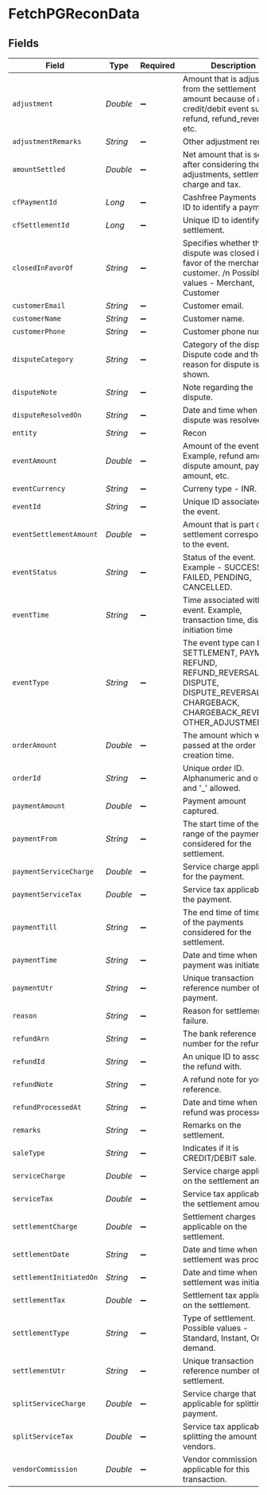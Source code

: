 # FetchPGReconData


## Fields

| Field                                                                                                                                             | Type                                                                                                                                              | Required                                                                                                                                          | Description                                                                                                                                       |
| ------------------------------------------------------------------------------------------------------------------------------------------------- | ------------------------------------------------------------------------------------------------------------------------------------------------- | ------------------------------------------------------------------------------------------------------------------------------------------------- | ------------------------------------------------------------------------------------------------------------------------------------------------- |
| `adjustment`                                                                                                                                      | *Double*                                                                                                                                          | :heavy_minus_sign:                                                                                                                                | Amount that is adjusted from the settlement amount because of any credit/debit event such as refund, refund_reverse etc.                          |
| `adjustmentRemarks`                                                                                                                               | *String*                                                                                                                                          | :heavy_minus_sign:                                                                                                                                | Other adjustment remarks.                                                                                                                         |
| `amountSettled`                                                                                                                                   | *Double*                                                                                                                                          | :heavy_minus_sign:                                                                                                                                | Net amount that is settled after considering the adjustments, settlement charge and tax.                                                          |
| `cfPaymentId`                                                                                                                                     | *Long*                                                                                                                                            | :heavy_minus_sign:                                                                                                                                | Cashfree Payments unique ID to identify a payment.                                                                                                |
| `cfSettlementId`                                                                                                                                  | *Long*                                                                                                                                            | :heavy_minus_sign:                                                                                                                                | Unique ID to identify the settlement.                                                                                                             |
| `closedInFavorOf`                                                                                                                                 | *String*                                                                                                                                          | :heavy_minus_sign:                                                                                                                                | Specifies whether the dispute was closed in favor of the merchant or customer. /n Possible values - Merchant, Customer                            |
| `customerEmail`                                                                                                                                   | *String*                                                                                                                                          | :heavy_minus_sign:                                                                                                                                | Customer email.                                                                                                                                   |
| `customerName`                                                                                                                                    | *String*                                                                                                                                          | :heavy_minus_sign:                                                                                                                                | Customer name.                                                                                                                                    |
| `customerPhone`                                                                                                                                   | *String*                                                                                                                                          | :heavy_minus_sign:                                                                                                                                | Customer phone number.                                                                                                                            |
| `disputeCategory`                                                                                                                                 | *String*                                                                                                                                          | :heavy_minus_sign:                                                                                                                                | Category of the dispute - Dispute code and the reason for dispute is shown.                                                                       |
| `disputeNote`                                                                                                                                     | *String*                                                                                                                                          | :heavy_minus_sign:                                                                                                                                | Note regarding the dispute.                                                                                                                       |
| `disputeResolvedOn`                                                                                                                               | *String*                                                                                                                                          | :heavy_minus_sign:                                                                                                                                | Date and time when the dispute was resolved.                                                                                                      |
| `entity`                                                                                                                                          | *String*                                                                                                                                          | :heavy_minus_sign:                                                                                                                                | Recon                                                                                                                                             |
| `eventAmount`                                                                                                                                     | *Double*                                                                                                                                          | :heavy_minus_sign:                                                                                                                                | Amount of the event. Example, refund amount, dispute amount, payment amount, etc.                                                                 |
| `eventCurrency`                                                                                                                                   | *String*                                                                                                                                          | :heavy_minus_sign:                                                                                                                                | Curreny type - INR.                                                                                                                               |
| `eventId`                                                                                                                                         | *String*                                                                                                                                          | :heavy_minus_sign:                                                                                                                                | Unique ID associated with the event.                                                                                                              |
| `eventSettlementAmount`                                                                                                                           | *Double*                                                                                                                                          | :heavy_minus_sign:                                                                                                                                | Amount that is part of the settlement corresponding to the event.                                                                                 |
| `eventStatus`                                                                                                                                     | *String*                                                                                                                                          | :heavy_minus_sign:                                                                                                                                | Status of the event. Example - SUCCESS, FAILED, PENDING, CANCELLED.                                                                               |
| `eventTime`                                                                                                                                       | *String*                                                                                                                                          | :heavy_minus_sign:                                                                                                                                | Time associated with the event. Example, transaction time, dispute initiation time                                                                |
| `eventType`                                                                                                                                       | *String*                                                                                                                                          | :heavy_minus_sign:                                                                                                                                | The event type can be SETTLEMENT, PAYMENT, REFUND, REFUND_REVERSAL, DISPUTE, DISPUTE_REVERSAL, CHARGEBACK, CHARGEBACK_REVERSAL, OTHER_ADJUSTMENT. |
| `orderAmount`                                                                                                                                     | *Double*                                                                                                                                          | :heavy_minus_sign:                                                                                                                                | The amount which was passed at the order creation time.                                                                                           |
| `orderId`                                                                                                                                         | *String*                                                                                                                                          | :heavy_minus_sign:                                                                                                                                | Unique order ID. Alphanumeric and only '-' and '_' allowed.                                                                                       |
| `paymentAmount`                                                                                                                                   | *Double*                                                                                                                                          | :heavy_minus_sign:                                                                                                                                | Payment amount captured.                                                                                                                          |
| `paymentFrom`                                                                                                                                     | *String*                                                                                                                                          | :heavy_minus_sign:                                                                                                                                | The start time of the time range of the payments considered for the settlement.                                                                   |
| `paymentServiceCharge`                                                                                                                            | *Double*                                                                                                                                          | :heavy_minus_sign:                                                                                                                                | Service charge applicable for the payment.                                                                                                        |
| `paymentServiceTax`                                                                                                                               | *Double*                                                                                                                                          | :heavy_minus_sign:                                                                                                                                | Service tax applicable on the payment.                                                                                                            |
| `paymentTill`                                                                                                                                     | *String*                                                                                                                                          | :heavy_minus_sign:                                                                                                                                | The end time of time range of the payments considered for the settlement.                                                                         |
| `paymentTime`                                                                                                                                     | *String*                                                                                                                                          | :heavy_minus_sign:                                                                                                                                | Date and time when the payment was initiated.                                                                                                     |
| `paymentUtr`                                                                                                                                      | *String*                                                                                                                                          | :heavy_minus_sign:                                                                                                                                | Unique transaction reference number of the payment.                                                                                               |
| `reason`                                                                                                                                          | *String*                                                                                                                                          | :heavy_minus_sign:                                                                                                                                | Reason for settlement failure.                                                                                                                    |
| `refundArn`                                                                                                                                       | *String*                                                                                                                                          | :heavy_minus_sign:                                                                                                                                | The bank reference number for the refund.                                                                                                         |
| `refundId`                                                                                                                                        | *String*                                                                                                                                          | :heavy_minus_sign:                                                                                                                                | An unique ID to associate the refund with.                                                                                                        |
| `refundNote`                                                                                                                                      | *String*                                                                                                                                          | :heavy_minus_sign:                                                                                                                                | A refund note for your reference.                                                                                                                 |
| `refundProcessedAt`                                                                                                                               | *String*                                                                                                                                          | :heavy_minus_sign:                                                                                                                                | Date and time when the refund was processed.                                                                                                      |
| `remarks`                                                                                                                                         | *String*                                                                                                                                          | :heavy_minus_sign:                                                                                                                                | Remarks on the settlement.                                                                                                                        |
| `saleType`                                                                                                                                        | *String*                                                                                                                                          | :heavy_minus_sign:                                                                                                                                | Indicates if it is CREDIT/DEBIT sale.                                                                                                             |
| `serviceCharge`                                                                                                                                   | *Double*                                                                                                                                          | :heavy_minus_sign:                                                                                                                                | Service charge applicable on the settlement amount.                                                                                               |
| `serviceTax`                                                                                                                                      | *Double*                                                                                                                                          | :heavy_minus_sign:                                                                                                                                | Service tax applicable on the settlement amount.                                                                                                  |
| `settlementCharge`                                                                                                                                | *Double*                                                                                                                                          | :heavy_minus_sign:                                                                                                                                | Settlement charges applicable on the settlement.                                                                                                  |
| `settlementDate`                                                                                                                                  | *String*                                                                                                                                          | :heavy_minus_sign:                                                                                                                                | Date and time when the settlement was processed.                                                                                                  |
| `settlementInitiatedOn`                                                                                                                           | *String*                                                                                                                                          | :heavy_minus_sign:                                                                                                                                | Date and time when the settlement was initiated.                                                                                                  |
| `settlementTax`                                                                                                                                   | *Double*                                                                                                                                          | :heavy_minus_sign:                                                                                                                                | Settlement tax applicable on the settlement.                                                                                                      |
| `settlementType`                                                                                                                                  | *String*                                                                                                                                          | :heavy_minus_sign:                                                                                                                                | Type of settlement. Possible values - Standard, Instant, On demand.                                                                               |
| `settlementUtr`                                                                                                                                   | *String*                                                                                                                                          | :heavy_minus_sign:                                                                                                                                | Unique transaction reference number of the settlement.                                                                                            |
| `splitServiceCharge`                                                                                                                              | *Double*                                                                                                                                          | :heavy_minus_sign:                                                                                                                                | Service charge that is applicable for splitting the payment.                                                                                      |
| `splitServiceTax`                                                                                                                                 | *Double*                                                                                                                                          | :heavy_minus_sign:                                                                                                                                | Service tax applicable for splitting the amount to vendors.                                                                                       |
| `vendorCommission`                                                                                                                                | *Double*                                                                                                                                          | :heavy_minus_sign:                                                                                                                                | Vendor commission applicable for this transaction.                                                                                                |